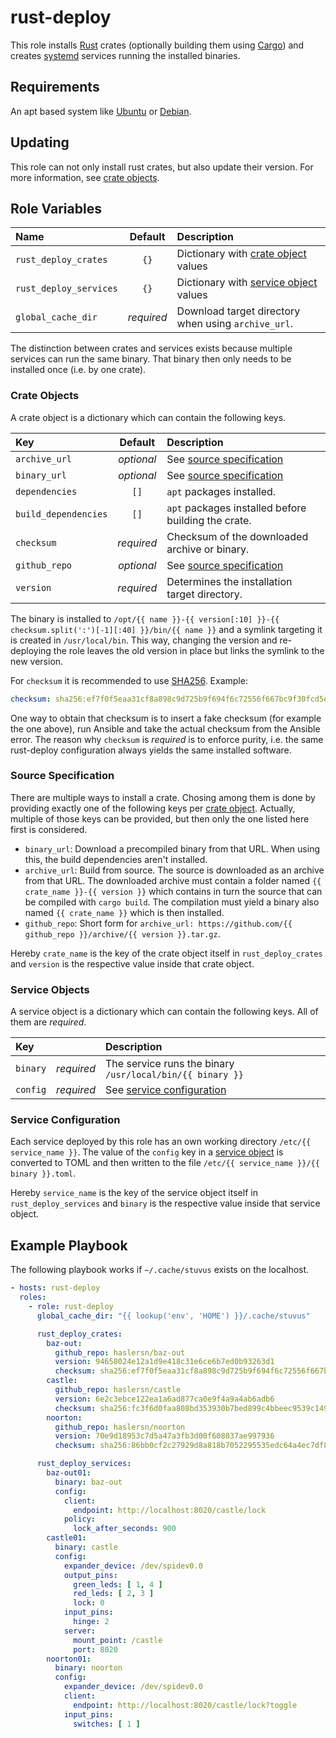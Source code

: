 # rust-deploy

This role installs [Rust](https://www.rust-lang.org/) crates (optionally building them using
[Cargo](https://doc.rust-lang.org/cargo/)) and creates [systemd](https://wiki.debian.org/systemd)
services running the installed binaries.

## Requirements

An apt based system like [Ubuntu](https://www.ubuntu.com/) or [Debian](https://www.debian.org/).

## Updating

This role can not only install rust crates, but also update their version.
For more information, see [crate objects](#crate-objects).

## Role Variables

| Name                   |  Default   | Description                                               |
| :--------------------- | :--------: | :-------------------------------------------------------- |
| `rust_deploy_crates`   |    `{}`    | Dictionary with [crate object](#crate-objects) values     |
| `rust_deploy_services` |    `{}`    | Dictionary with [service object](#service-objects) values |
| `global_cache_dir`     | _required_ | Download target directory when using `archive_url`.       |

The distinction between crates and services exists because multiple services can run the same
binary.
That binary then only needs to be installed once (i.e. by one crate).

### Crate Objects

A crate object is a dictionary which can contain the following keys.

| Key                  |  Default   | Description                                         |
| :------------------- | :--------: | :-------------------------------------------------- |
| `archive_url`        | _optional_ | See [source specification](#source-specification)   |
| `binary_url`         | _optional_ | See [source specification](#source-specification)   |
| `dependencies`       |    `[]`    | `apt` packages installed.                           |
| `build_dependencies` |    `[]`    | `apt` packages installed before building the crate. |
| `checksum`           | _required_ | Checksum of the downloaded archive or binary.       |
| `github_repo`        | _optional_ | See [source specification](#source-specification)   |
| `version`            | _required_ | Determines the installation target directory.       |

The binary is installed to
`/opt/{{ name }}-{{ version[:10] }}-{{ checksum.split(':')[-1][:40] }}/bin/{{ name }}`
and a symlink targeting it is created in `/usr/local/bin`.
This way, changing the version and re-deploying the role leaves the old version in place but links
the symlink to the new version.

For `checksum` it is recommended to use [SHA256](https://en.wikipedia.org/wiki/SHA-2).
Example:

```yml
checksum: sha256:ef7f0f5eaa31cf8a898c9d725b9f694f6c72556f667bc9f30fcd5eb2e3d3b8a1
```

One way to obtain that checksum is to insert a fake checksum (for example the one above), run
Ansible and take the actual checksum from the Ansible error.
The reason why `checksum` is _required_ is to enforce purity, i.e. the same rust-deploy
configuration always yields the same installed software.

### Source Specification

There are multiple ways to install a crate.
Chosing among them is done by providing exactly one of the following keys per
[crate object](#crate-objects).
Actually, multiple of those keys can be provided, but then only the one listed here first is
considered.

* `binary_url`:
  Download a precompiled binary from that URL.
  When using this, the build dependencies aren't installed.
* `archive_url`:
  Build from source.
  The source is downloaded as an archive from that URL.
  The downloaded archive must contain a folder named `{{ crate_name }}-{{ version }}` which contains
  in turn the source that can be compiled with `cargo build`.
  The compilation must yield a binary also named `{{ crate_name }}` which is then installed.
* `github_repo`:
  Short form for `archive_url: https://github.com/{{ github_repo }}/archive/{{ version }}.tar.gz`.

Hereby `crate_name` is the key of the crate object itself in `rust_deploy_crates` and `version` is
the respective value inside that crate object.

### Service Objects

A service object is a dictionary which can contain the following keys.
All of them are _required_.

| Key      |            | Description                                               |
| :------- | :--------: | :-------------------------------------------------------- |
| `binary` | _required_ | The service runs the binary `/usr/local/bin/{{ binary }}` |
| `config` | _required_ | See [service configuration](#service-configuration)       |

### Service Configuration

Each service deployed by this role has an own working directory `/etc/{{ service_name }}`.
The value of the `config` key in a [service object](#service-objects) is converted to TOML and then
written to the file `/etc/{{ service_name }}/{{ binary }}.toml`.

Hereby `service_name` is the key of the service object itself in `rust_deploy_services` and `binary`
is the respective value inside that service object.

## Example Playbook

The following playbook works if `~/.cache/stuvus` exists on the localhost.

```yml
- hosts: rust-deploy
  roles:
    - role: rust-deploy
      global_cache_dir: "{{ lookup('env', 'HOME') }}/.cache/stuvus"

      rust_deploy_crates:
        baz-out:
          github_repo: haslersn/baz-out
          version: 94658024e12a1d9e418c31e6ce6b7ed0b93263d1
          checksum: sha256:ef7f0f5eaa31cf8a898c9d725b9f694f6c72556f667bc9f30fcd5eb2e3d3b8a0
        castle:
          github_repo: haslersn/castle
          version: 6e2c3ebce122ea1a6ad877ca0e9f4a9a4ab6adb6
          checksum: sha256:fc3f6d0faa808bd353930b7bed899c4bbeec9539c1496c1b69449ed9075071a3
        noorton:
          github_repo: haslersn/noorton
          version: 70e9d18953c7d5a47a3fb3d00f608037ae997936
          checksum: sha256:86bb0cf2c27929d8a818b7052295535edc64a4ec7df8c7bbcc183bb4d354c3ca

      rust_deploy_services:
        baz-out01:
          binary: baz-out
          config:
            client:
              endpoint: http://localhost:8020/castle/lock
            policy:
              lock_after_seconds: 900
        castle01:
          binary: castle
          config:
            expander_device: /dev/spidev0.0
            output_pins:
              green_leds: [ 1, 4 ]
              red_leds: [ 2, 3 ]
              lock: 0
            input_pins:
              hinge: 2
            server:
              mount_point: /castle
              port: 8020
        noorton01:
          binary: noorton
          config:
            expander_device: /dev/spidev0.0
            client:
              endpoint: http://localhost:8020/castle/lock?toggle
            input_pins:
              switches: [ 1 ]
```
